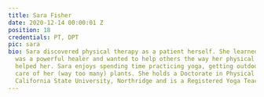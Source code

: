 ```yaml
---
title: Sara Fisher
date: 2020-12-14 00:00:01 Z
position: 18
credentials: PT, DPT
pic: sara
bio: Sara discovered physical therapy as a patient herself. She learned that movement
  was a powerful healer and wanted to help others the way her physical therapist had
  helped her. Sara enjoys spending time practicing yoga, getting outdoors and taking
  care of her (way too many) plants. She holds a Doctorate in Physical Therapy from
  California State University, Northridge and is a Registered Yoga Teacher.
---
```


